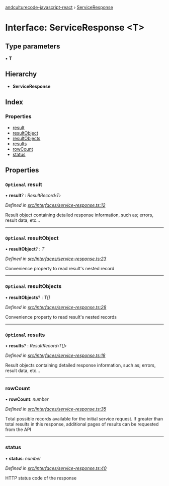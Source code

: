 [andculturecode-javascript-react](../README.md) › [ServiceResponse](serviceresponse.md)

# Interface: ServiceResponse <**T**>

## Type parameters

▪ **T**

## Hierarchy

* **ServiceResponse**

## Index

### Properties

* [result](serviceresponse.md#optional-result)
* [resultObject](serviceresponse.md#optional-resultobject)
* [resultObjects](serviceresponse.md#optional-resultobjects)
* [results](serviceresponse.md#optional-results)
* [rowCount](serviceresponse.md#rowcount)
* [status](serviceresponse.md#status)

## Properties

### `Optional` result

• **result**? : *ResultRecord‹T›*

*Defined in [src/interfaces/service-response.ts:12](https://github.com/wintondeshong/AndcultureCode.JavaScript.React-1/blob/3bed964/src/interfaces/service-response.ts#L12)*

Result object containing detailed response information,
such as; errors, result data, etc...

___

### `Optional` resultObject

• **resultObject**? : *T*

*Defined in [src/interfaces/service-response.ts:23](https://github.com/wintondeshong/AndcultureCode.JavaScript.React-1/blob/3bed964/src/interfaces/service-response.ts#L23)*

Convenience property to read result's nested record

___

### `Optional` resultObjects

• **resultObjects**? : *T[]*

*Defined in [src/interfaces/service-response.ts:28](https://github.com/wintondeshong/AndcultureCode.JavaScript.React-1/blob/3bed964/src/interfaces/service-response.ts#L28)*

Convenience property to read result's nested records

___

### `Optional` results

• **results**? : *ResultRecord‹T[]›*

*Defined in [src/interfaces/service-response.ts:18](https://github.com/wintondeshong/AndcultureCode.JavaScript.React-1/blob/3bed964/src/interfaces/service-response.ts#L18)*

Result objects containing detailed response information,
such as; errors, result data, etc...

___

###  rowCount

• **rowCount**: *number*

*Defined in [src/interfaces/service-response.ts:35](https://github.com/wintondeshong/AndcultureCode.JavaScript.React-1/blob/3bed964/src/interfaces/service-response.ts#L35)*

Total possible records available for the initial service request. If greater
than total results in this response, additional pages of results can be
requested from the API

___

###  status

• **status**: *number*

*Defined in [src/interfaces/service-response.ts:40](https://github.com/wintondeshong/AndcultureCode.JavaScript.React-1/blob/3bed964/src/interfaces/service-response.ts#L40)*

HTTP status code of the response
